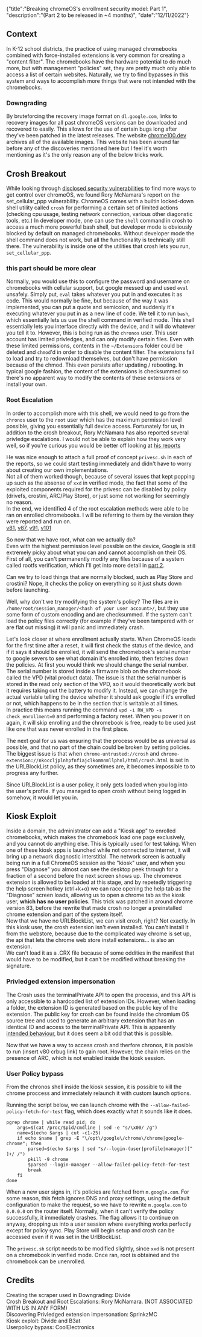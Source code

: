 {"title":"Breaking chromeOS's enrollment security model: Part 1", "description":"(Part 2 to be released in ~4 months)", "date":"12/11/2022"}

## Context

In K-12 school districts, the practice of using managed chromebooks combined with force-installed extensions is very common for creating a "content filter".
The chromebooks have the hardware potential to do much more, but with management "policies" set, they are pretty much only able to access a list of certain websites.
Naturally, we try to find bypasses in this system and ways to accomplish more things that were not intended with the chromebooks.

### Downgrading

By bruteforcing the recovery image format on `dl.google.com`, links to recovery images for all past chromeOS versions can be downloaded and recovered to easily. This allows for the use of certain bugs long after they've been patched in the latest releases. The website [chrome100.dev](https://chrome100.dev) archives all of the available images. This website has been around far before any of the discoveries mentioned here but I feel it's worth mentioning as it's the only reason any of the below tricks work.

## Crosh Breakout

While looking through [disclosed security vulnerabilities](https://crbug.com) to find more ways to get control over chromeOS, we found Rory McNamara's report on the set_cellular_ppp vulnerability.
ChromeOS comes with a builtin locked-down shell utility called `crosh` for performing a certain set of limited actions (checking cpu usage, testing network connection, various other diagonstic tools, etc.)
In developer mode, one can use the `shell` command in crosh to access a much more powerful bash shell, but developer mode is obviously blocked by default on managed chromebooks.
Without developer mode the shell command does not work, but all the functionality is technically still there. The vulnerability is inside one of the utilities that crosh lets you run, `set_cellular_ppp`.

### this part should be more clear

Normally, you would use this to configure the password and username on chromebooks with cellular support, but google messed up and used `eval` unsafely.
Simply put, `eval` takes whatever you put in and executes it as code. This would normally be fine, but because of the way it was implemented, you can put a quote and semicolon, and suddenly it's executing whatever you put in as a new line of code. We tell it to run `bash`, which essentially lets us use the shell command in verified mode.
This shell essentially lets you interface directly with the device, and it will do whatever you tell it to. However, this is being run as the `chronos` user. This user account has limited privledges, and can only modify certain files.
Even with these limited permissions, contents in the `~/Extensions` folder could be deleted and `chmod`'d in order to disable the content filter. The extensions fail to load and try to redownload themselves, but don't have permission because of the chmod.
This even persists after updating / rebooting.
In typical google fashion, the content of the extensions is checksummed so there's no apparent way to modify the contents of these extensions or install your own.

### Root Escalation

In order to accomplish more with this shell, we would need to go from the `chronos` user to the `root` user which has the maximum permission level possible, giving you essentially full device access.
Fortunately for us, in addition to the crosh breakout, Rory McNamara has also reported several privledge escalations. I would not be able to explain how they work very well, so if you're curious you would be better off looking at [his reports](https://bugs.chromium.org/p/chromium/issues/list?q=root%20escalation%20status%3DFixed%20reporter%3Drory%40rorym.cnamara.com&can=1)

He was nice enough to attach a full proof of concept `privesc.sh` in each of the reports, so we could start testing immediately and didn't have to worry about creating our own implementations.<br>
Not all of them worked though, because of several issues that kept popping up such as the absense of `xxd` in verified mode, the fact that some of the exploited components required for the privesc can be disabled by policy (drivefs, crostini, ARC/Play Store), or just some not working for seemingly no reason.<br>
In the end, we identified 4 of the root escalation methods were able to be ran on enrolled chromebooks. I will be referring to them by the version they were reported and run on.<br>
[v81](https://crbug.com/1072233), [v87](https://crbug.com/1162303), [v91](https://crbug.com/1218974), [v101](https://crbug.com/1329945)

So now that we have root, what can we actually do?<br>
Even with the highest permission level possible on the device, Google is still extremely picky about what you can and cannot accomplish on their OS.<br>
First of all, you can't permanently modify any files because of a system called rootfs verification, which I'll get into more detail in [part 2](/blog/breaking-cros-2).

Can we try to load things that are normally blocked, such as Play Store and crostini? Nope, it checks the policy on everything so it just shuts down before launching.

Well, why don't we try modifying the system's policy?
The files are in `/home/root/session_manager/<hash of your user account>/`, but they use some form of custom encoding and are checksummed. If the system can't load the policy files correctly (for example if they've been tampered with or are flat out missing) it will panic and immediately crash.

Let's look closer at where enrollment actually starts. When ChromeOS loads for the first time after a reset, it will first check the status of the device, and if it says it should be enrolled, it will send the chromebook's serial number to google severs to see what domain it's enrolled into, then fetches down the policies.
At first you would think we should change the serial number. The serial number is stored inside a firmware blob on the chromebook called the VPD (vital product data).
The issue is that the serial number is stored in the read only section of the VPD, so it would theoretically work but it requires taking out the battery to modify it. Instead, we can change the actual variable telling the device whether it should ask google if it's enrolled or not, which happens to be in the section that is writable at all times.<br>
In practice this means running the command `vpd -i RW_VPD -s check_enrollment=0` and performing a factory reset. When you power it on again, it will skip enrolling and the chromebook is free, ready to be used just like one that was never enrolled in the first place.

The next goal for us was ensuring that the process would be as universal as possible, and that no part of the chain could be broken by setting policies.
The biggest issue is that when `chrome-untrusted://crosh` and `chrome-extension://nkoccljplnhpfnfiajclkommnmllphnl/html/crosh.html` is set in the URLBlockList policy, as they sometimes are, it becomes impossible to to progress any further.

Since URLBlockList is a user policy, it only gets loaded when you log into the user's profile. If you managed to open crosh without being logged in somehow, it would let you in.

## Kiosk Exploit

Inside a domain, the administrator can add a "Kiosk app" to enrolled chromebooks, which makes the chromebook load one page exclusively, and you cannot do anything else. This is typically used for test taking.
When one of these kiosk apps is launched while not connected to internet, it will bring up a network diagnostic interstitial. The network screen is actually being run in a full ChromeOS session as the "kiosk" user, and when you press "Diagnose" you almost can see the desktop peek through for a fraction of a second before the next screen shows up. The chromevox extension is allowed to be loaded at this stage, and by repetedly triggering the help screen hotkey (ctrl+k+o) we can race opening the help tab as the "Diagnose" screen loads, allowing us to open a chrome tab as the kiosk user, **which has no user policies.** This trick was patched in around chrome version 83, before the rewrite that made crosh no longer a preinstalled chrome extension and part of the system itself.<br>
Now that we have no URLBlockList, we can visit crosh, right? Not exactly. In this kiosk user, the crosh extension isn't even installed. You can't install it from the webstore, because due to the complicated way chrome is set up, the api that lets the chrome web store install extensions... is also an extension.<br>
We can't load it as a .CRX file because of some oddities in the manifest that would have to be modified, but it can't be modified without breaking the signature.

### Privledged extension impersonation

The Crosh uses the terminalPrivate API to open the processs, and this API is only accessible to a hardcoded list of extension IDs. However, when loading a folder, the extension ID is generated based on the public key of the extension. The public key for crosh can be found inside the chromium OS source tree and used to generate an arbitrary extension that has an identical ID and access to the terminalPrivate API.
This is apparently [intended behaviour](https://chromium.googlesource.com/chromium/src/+/main/extensions/docs/security_faq.md#Is-accessing-private-APIs-via-unpacked-extensions-a-security-bug), but it does seem a bit odd that this is possible.

Now that we have a way to access crosh and therfore chronos, it is posible to run (insert v80 crbug link) to gain root.
However, the chain relies on the presence of ARC, which is not enabled inside the kiosk session.

### User Policy bypass

From the chronos shell inside the kiosk session, it is possible to kill the chrome proccess and immediately relaunch it with custom launch options.

Running the script below, we can launch chrome with the `--allow-failed-policy-fetch-for-test` flag, which does exactly what it sounds like it does.

```
pgrep chrome | while read pid; do
    args=$(cat /proc/$pid/cmdline | sed -e "s/\x00/ /g")
    name=$(echo $args | cut -c1-25)
    if echo $name | grep -E "\/opt\/google\/chrome\/chrome|google-chrome"; then
        parsed=$(echo $args | sed "s/--login-(user|profile|manager)[^ ]+/ /")
        pkill -9 chrome
        $parsed --login-manager --allow-failed-policy-fetch-for-test
        break
    fi
done
```

When a new user signs in, it's policies are fetched from `m.google.com`. For some reason, this fetch ignores DNS and proxy settings, using the default configuration to make the request, so we have to rewrite `m.google.com` to `0.0.0.0` on the router itself. Normally, when it can't verify the policy successfully, it immediately crashes. The flag allows it to continue on anyway, dropping us into a user session where everything works perfectly except for policy sync. Play Store will begin setup and crosh can be accessed even if it was set in the UrlBlockList.

The `privesc.sh` script needs to be modified slightly, since `xxd` is not present on a chromebook in verified mode. Once ran, root is obtained and the chromebook can be unenrolled.

## Credits

Creating the scraper used in Downgrading: Divide<br>
Crosh Breakout and Root Escalations: Rory McNamara. (NOT ASSOCIATED WITH US IN ANY FORM)<br>
Discovering Privledged extension impersonation: SprinkzMC<br>
Kiosk exploit: Divide and B3at<br>
Userpolicy bypass: CoolElectronics
